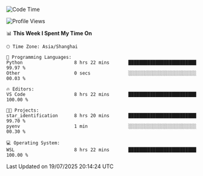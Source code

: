 <!--START_SECTION:waka-->
![Code Time](http://img.shields.io/badge/Code%20Time-3%2C036%20hrs%2044%20mins-blue)

![Profile Views](http://img.shields.io/badge/Profile%20Views-0-blue)

📊 **This Week I Spent My Time On** 

```text
🕑︎ Time Zone: Asia/Shanghai

💬 Programming Languages: 
Python                   8 hrs 22 mins       █████████████████████████   99.97 % 
Other                    0 secs              ░░░░░░░░░░░░░░░░░░░░░░░░░   00.03 % 

🔥 Editors: 
VS Code                  8 hrs 22 mins       █████████████████████████   100.00 % 

🐱‍💻 Projects: 
star_identification      8 hrs 20 mins       █████████████████████████   99.70 % 
pyenv                    1 min               ░░░░░░░░░░░░░░░░░░░░░░░░░   00.30 % 

💻 Operating System: 
WSL                      8 hrs 22 mins       █████████████████████████   100.00 % 
```


 Last Updated on 19/07/2025 20:14:24 UTC
<!--END_SECTION:waka-->